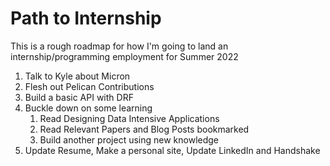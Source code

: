 # Path to Internship

This is a rough roadmap for how I'm going to land an internship/programming employment for Summer 2022

1. Talk to Kyle about Micron
2. Flesh out Pelican Contributions
3. Build a basic API with DRF
4. Buckle down on some learning
   1. Read Designing Data Intensive Applications
   2. Read Relevant Papers and Blog Posts bookmarked
   3. Build another project using new knowledge
5. Update Resume, Make a personal site, Update LinkedIn and Handshake

